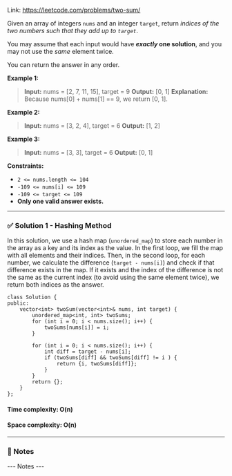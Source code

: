 Link: https://leetcode.com/problems/two-sum/

Given an array of integers `nums` and an integer `target`, return _indices of the two numbers such that they add up to `target`_.

You may assume that each input would have **_exactly_ one solution**, and you may not use the _same_ element twice.

You can return the answer in any order.

**Example 1:**

>**Input:** nums = [2, 7, 11, 15], target = 9
>**Output:** [0, 1]
>**Explanation:** Because nums[0] + nums[1] == 9, we return [0, 1].

**Example 2:**

>**Input:** nums = [3, 2, 4], target = 6
>**Output:** [1, 2]

**Example 3:**

>**Input:** nums = [3, 3], target = 6
>**Output:** [0, 1]

**Constraints:**

- `2 <= nums.length <= 104`
- `-109 <= nums[i] <= 109`
- `-109 <= target <= 109`
- **Only one valid answer exists.**
---
### ✅ Solution 1 - Hashing Method

In this solution, we use a hash map (`unordered_map`) to store each number in the array as a key and its index as the value. In the first loop, we fill the map with all elements and their indices. Then, in the second loop, for each number, we calculate the difference (`target - nums[i]`) and check if that difference exists in the map. If it exists and the index of the difference is not the same as the current index (to avoid using the same element twice), we return both indices as the answer.

```
class Solution {
public:
    vector<int> twoSum(vector<int>& nums, int target) {
        unordered_map<int, int> twoSums;
        for (int i = 0; i < nums.size(); i++) {
            twoSums[nums[i]] = i;
        }

        for (int i = 0; i < nums.size(); i++) {
            int diff = target - nums[i]; 
            if (twoSums[diff] && twoSums[diff] != i ) {
                return {i, twoSums[diff]};
            }
        }
        return {};
    }
};
```
#### Time complexity: O(n)
#### Space complexity: O(n)
---
### 📓 Notes

--- Notes ---

